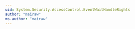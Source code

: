 ```yaml
---
uid: System.Security.AccessControl.EventWaitHandleRights
author: "mairaw"
ms.author: "mairaw"
---
```

